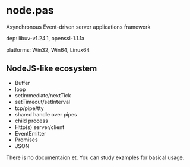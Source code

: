 # node.pas
Asynchronous Event-driven server applications framework

dep: libuv-v1.24.1, openssl-1.1.1a

platforms: Win32, Win64, Linux64

NodeJS-like ecosystem
---------------------   
* Buffer
* loop
* setImmediate/nextTick
* setTimeout/setInterval
* tcp/pipe/tty
* shared handle over pipes
* child process
* Http(s) server/client
* EventEmitter
* Promises
* JSON

There is no documentaion et. 
You can study examples for basical usage.
